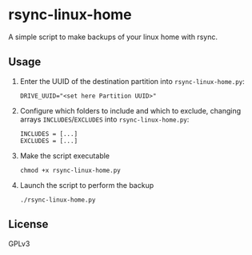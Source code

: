 # rsync-linux-home

A simple script to make backups of your linux home with rsync.

## Usage
1. Enter the UUID of the destination partition into `rsync-linux-home.py`:
    ```
    DRIVE_UUID="<set here Partition UUID>"
    ```

2. Configure which folders to include and which to exclude, changing arrays `INCLUDES`/`EXCLUDES` into `rsync-linux-home.py`:
    ```
    INCLUDES = [...]
    EXCLUDES = [...]
    ```

3. Make the script executable
    ```
    chmod +x rsync-linux-home.py
    ```

4. Launch the script to perform the backup
    ```
    ./rsync-linux-home.py
    ```

## License
GPLv3
